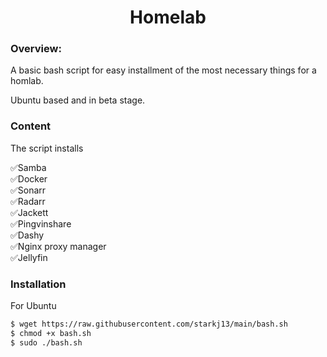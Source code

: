 <h1 align="center">Homelab</h1>

### Overview:
A basic bash script for easy installment of the most necessary things for a homlab.

Ubuntu based and in beta stage.

### Content
The script installs

✅Samba<br>
✅Docker<br>
✅Sonarr<br>
✅Radarr<br>
✅Jackett<br>
✅Pingvinshare<br>
✅Dashy<br>
✅Nginx proxy manager<br>
✅Jellyfin<br>

### Installation
For Ubuntu 
```sh
$ wget https://raw.githubusercontent.com/starkj13/main/bash.sh
$ chmod +x bash.sh
$ sudo ./bash.sh
```


